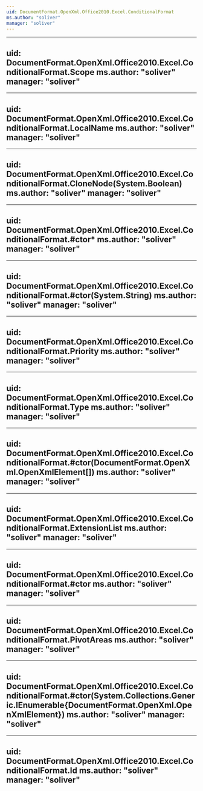 ```yaml
---
uid: DocumentFormat.OpenXml.Office2010.Excel.ConditionalFormat
ms.author: "soliver"
manager: "soliver"
---
```


---
uid: DocumentFormat.OpenXml.Office2010.Excel.ConditionalFormat.Scope
ms.author: "soliver"
manager: "soliver"
---

---
uid: DocumentFormat.OpenXml.Office2010.Excel.ConditionalFormat.LocalName
ms.author: "soliver"
manager: "soliver"
---

---
uid: DocumentFormat.OpenXml.Office2010.Excel.ConditionalFormat.CloneNode(System.Boolean)
ms.author: "soliver"
manager: "soliver"
---

---
uid: DocumentFormat.OpenXml.Office2010.Excel.ConditionalFormat.#ctor*
ms.author: "soliver"
manager: "soliver"
---

---
uid: DocumentFormat.OpenXml.Office2010.Excel.ConditionalFormat.#ctor(System.String)
ms.author: "soliver"
manager: "soliver"
---

---
uid: DocumentFormat.OpenXml.Office2010.Excel.ConditionalFormat.Priority
ms.author: "soliver"
manager: "soliver"
---

---
uid: DocumentFormat.OpenXml.Office2010.Excel.ConditionalFormat.Type
ms.author: "soliver"
manager: "soliver"
---

---
uid: DocumentFormat.OpenXml.Office2010.Excel.ConditionalFormat.#ctor(DocumentFormat.OpenXml.OpenXmlElement[])
ms.author: "soliver"
manager: "soliver"
---

---
uid: DocumentFormat.OpenXml.Office2010.Excel.ConditionalFormat.ExtensionList
ms.author: "soliver"
manager: "soliver"
---

---
uid: DocumentFormat.OpenXml.Office2010.Excel.ConditionalFormat.#ctor
ms.author: "soliver"
manager: "soliver"
---

---
uid: DocumentFormat.OpenXml.Office2010.Excel.ConditionalFormat.PivotAreas
ms.author: "soliver"
manager: "soliver"
---

---
uid: DocumentFormat.OpenXml.Office2010.Excel.ConditionalFormat.#ctor(System.Collections.Generic.IEnumerable{DocumentFormat.OpenXml.OpenXmlElement})
ms.author: "soliver"
manager: "soliver"
---

---
uid: DocumentFormat.OpenXml.Office2010.Excel.ConditionalFormat.Id
ms.author: "soliver"
manager: "soliver"
---
